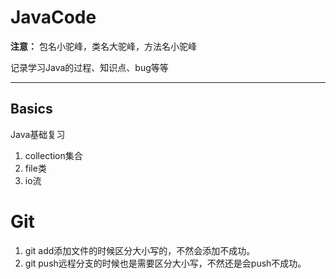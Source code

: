 # JavaCode

**注意：** 包名小驼峰，类名大驼峰，方法名小驼峰

记录学习Java的过程、知识点、bug等等

***

## Basics
Java基础复习

1. collection集合
2. file类
3. io流



# Git
1. git add添加文件的时候区分大小写的，不然会添加不成功。
2. git push远程分支的时候也是需要区分大小写，不然还是会push不成功。




